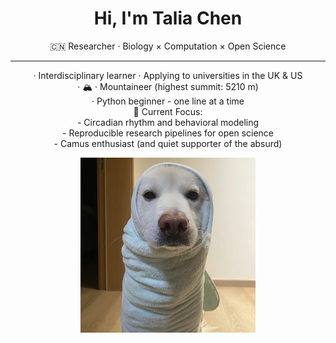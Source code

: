 <!-- Profile README for Talia Chen -->

<h1 align="center">Hi, I'm <b>Talia Chen</b> </h1>

<p align="center">
  🇨🇳 Researcher · Biology × Computation × Open Science 
</p>

---

<p align="center">
· Interdisciplinary learner · Applying to universities in the UK & US  
<br>
· 🏔️ · Mountaineer (highest summit: 5210 m)  
<br>
· Python beginner - one line at a time 
<br>
  🧐 Current Focus:
<br>
  - Circadian rhythm and behavioral modeling  
<br>
  - Reproducible research pipelines for open science
<br>
  - Camus enthusiast (and quiet supporter of the absurd)
</p>

<p align="center">
  <img src="https://github.com/chentalia317-alt/chentalia317-alt/blob/main/dog.jpg" width="280" alt="science animation">
</p>
